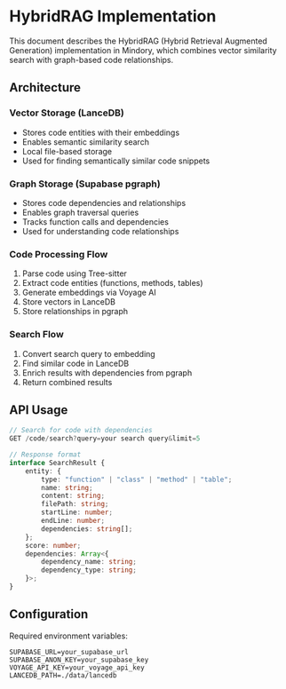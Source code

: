 # HybridRAG Implementation

This document describes the HybridRAG (Hybrid Retrieval Augmented Generation) implementation in Mindory, which combines vector similarity search with graph-based code relationships.

## Architecture

### Vector Storage (LanceDB)
- Stores code entities with their embeddings
- Enables semantic similarity search
- Local file-based storage
- Used for finding semantically similar code snippets

### Graph Storage (Supabase pgraph)
- Stores code dependencies and relationships
- Enables graph traversal queries
- Tracks function calls and dependencies
- Used for understanding code relationships

### Code Processing Flow
1. Parse code using Tree-sitter
2. Extract code entities (functions, methods, tables)
3. Generate embeddings via Voyage AI
4. Store vectors in LanceDB
5. Store relationships in pgraph

### Search Flow
1. Convert search query to embedding
2. Find similar code in LanceDB
3. Enrich results with dependencies from pgraph
4. Return combined results

## API Usage

```typescript
// Search for code with dependencies
GET /code/search?query=your search query&limit=5

// Response format
interface SearchResult {
	entity: {
		type: "function" | "class" | "method" | "table";
		name: string;
		content: string;
		filePath: string;
		startLine: number;
		endLine: number;
		dependencies: string[];
	};
	score: number;
	dependencies: Array<{
		dependency_name: string;
		dependency_type: string;
	}>;
}
```

## Configuration
Required environment variables:
```env
SUPABASE_URL=your_supabase_url
SUPABASE_ANON_KEY=your_supabase_key
VOYAGE_API_KEY=your_voyage_api_key
LANCEDB_PATH=./data/lancedb
```